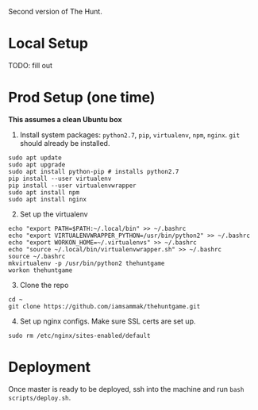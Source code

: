 Second version of The Hunt.

# Local Setup
TODO: fill out

# Prod Setup (one time)
__This assumes a clean Ubuntu box__
1. Install system packages: `python2.7`, `pip`, `virtualenv`, `npm`, `nginx`. `git` should already be installed.
```
sudo apt update
sudo apt upgrade
sudo apt install python-pip # installs python2.7
pip install --user virtualenv
pip install --user virtualenvwrapper
sudo apt install npm
sudo apt install nginx
```
2. Set up the virtualenv
```
echo "export PATH=$PATH:~/.local/bin" >> ~/.bashrc
echo "export VIRTUALENVWRAPPER_PYTHON=/usr/bin/python2" >> ~/.bashrc
echo "export WORKON_HOME=~/.virtualenvs" >> ~/.bashrc
echo "source ~/.local/bin/virtualenvwrapper.sh" >> ~/.bashrc
source ~/.bashrc
mkvirtualenv -p /usr/bin/python2 thehuntgame
workon thehuntgame
```
3. Clone the repo
```
cd ~
git clone https://github.com/iamsammak/thehuntgame.git
```
4. Set up nginx configs. Make sure SSL certs are set up.
```
sudo rm /etc/nginx/sites-enabled/default
```

# Deployment
Once master is ready to be deployed, ssh into the machine and run `bash scripts/deploy.sh`.
